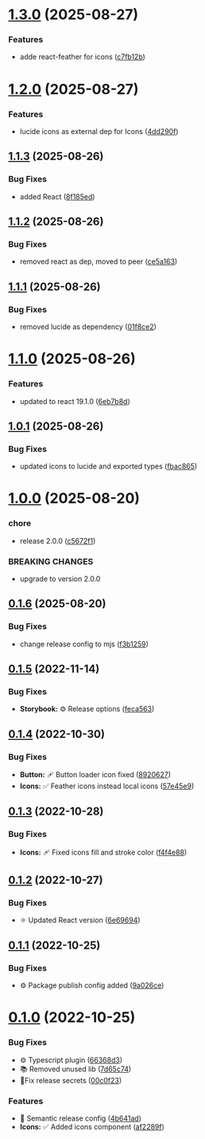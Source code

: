 # [1.3.0](https://github.com/trejocode/uikit/compare/v1.2.0...v1.3.0) (2025-08-27)

### Features

- adde react-feather for icons ([c7fb12b](https://github.com/trejocode/uikit/commit/c7fb12b84d9a8562f5cfbdfba83575dc3316fa10))

# [1.2.0](https://github.com/trejocode/uikit/compare/v1.1.3...v1.2.0) (2025-08-27)

### Features

- lucide icons as external dep for Icons ([4dd290f](https://github.com/trejocode/uikit/commit/4dd290f90bd0ffa48f70be02188de8aefb2f700c))

## [1.1.3](https://github.com/trejocode/uikit/compare/v1.1.2...v1.1.3) (2025-08-26)

### Bug Fixes

- added React ([8f185ed](https://github.com/trejocode/uikit/commit/8f185ede19f395e46ddc9ddb4d9ddeb90411fdd9))

## [1.1.2](https://github.com/trejocode/uikit/compare/v1.1.1...v1.1.2) (2025-08-26)

### Bug Fixes

- removed react as dep, moved to peer ([ce5a163](https://github.com/trejocode/uikit/commit/ce5a163ad97819f20a5dffc0628d135ce00ca098))

## [1.1.1](https://github.com/trejocode/uikit/compare/v1.1.0...v1.1.1) (2025-08-26)

### Bug Fixes

- removed lucide as dependency ([01f8ce2](https://github.com/trejocode/uikit/commit/01f8ce26912531c585d487401792bfc5e81deafd))

# [1.1.0](https://github.com/trejocode/uikit/compare/v1.0.1...v1.1.0) (2025-08-26)

### Features

- updated to react 19.1.0 ([6eb7b8d](https://github.com/trejocode/uikit/commit/6eb7b8d38f0c71338ee31cf67c1bf8ad02225e2e))

## [1.0.1](https://github.com/trejocode/uikit/compare/v1.0.0...v1.0.1) (2025-08-26)

### Bug Fixes

- updated icons to lucide and exported types ([fbac865](https://github.com/trejocode/uikit/commit/fbac865d14ba0fba57e44160643b867ab18c8179))

# [1.0.0](https://github.com/trejocode/uikit/compare/v0.1.6...v1.0.0) (2025-08-20)

### chore

- release 2.0.0 ([c5672f1](https://github.com/trejocode/uikit/commit/c5672f116ea7a803080a84df34ceff812f66a733))

### BREAKING CHANGES

- upgrade to version 2.0.0

## [0.1.6](https://github.com/trejocode/uikit/compare/v0.1.5...v0.1.6) (2025-08-20)

### Bug Fixes

- change release config to mjs ([f3b1259](https://github.com/trejocode/uikit/commit/f3b1259b77d802f4fbfd3781d07b2c7e5605fa2a))

## [0.1.5](https://github.com/trejocode/uikit/compare/v0.1.4...v0.1.5) (2022-11-14)

### Bug Fixes

- **Storybook:** ⚙️ Release options ([feca563](https://github.com/trejocode/uikit/commit/feca56326b0ce6c6ede6bf0790fcf7583a1462e9))

## [0.1.4](https://github.com/trejocode/uikit/compare/v0.1.3...v0.1.4) (2022-10-30)

### Bug Fixes

- **Button:** 🩹 Button loader icon fixed ([8920627](https://github.com/trejocode/uikit/commit/89206270ef3ae2c61abeb2e1c8016071b4fefad9))
- **Icons:** ✅ Feather icons instead local icons ([57e45e9](https://github.com/trejocode/uikit/commit/57e45e9c260959163670db5af41108f825b24b08))

## [0.1.3](https://github.com/trejocode/uikit/compare/v0.1.2...v0.1.3) (2022-10-28)

### Bug Fixes

- **Icons:** 🩹 Fixed icons fill and stroke color ([f4f4e88](https://github.com/trejocode/uikit/commit/f4f4e882bc2c58910a2173f6690e3df5a6568d09))

## [0.1.2](https://github.com/trejocode/uikit/compare/v0.1.1...v0.1.2) (2022-10-27)

### Bug Fixes

- ⚛️ Updated React version ([6e69694](https://github.com/trejocode/uikit/commit/6e696946a3406b4b38a73b0aee4b348fe3092726))

## [0.1.1](https://github.com/trejocode/uikit/compare/v0.1.0...v0.1.1) (2022-10-25)

### Bug Fixes

- ⚙️ Package publish config added ([9a026ce](https://github.com/trejocode/uikit/commit/9a026ce526fa5c1d91ba7157246a81c5ef003b2e))

# [0.1.0](https://github.com/TrejoCode/uikit/compare/v0.0.0...v0.1.0) (2022-10-25)

### Bug Fixes

- ⚙️ Typescript plugin ([66368d3](https://github.com/TrejoCode/uikit/commit/66368d3eb239bf9c6b82ebbfc6c69b1485380f27))
- 📚 Removed unused lib ([7d65c74](https://github.com/TrejoCode/uikit/commit/7d65c74c4190da163f9945c52b2713de1d1e8b56))
- 🚀Fix release secrets ([00c0f23](https://github.com/TrejoCode/uikit/commit/00c0f2351cfd3d812748da8febf263eb19b0feef))

### Features

- 🚀 Semantic release config ([4b641ad](https://github.com/TrejoCode/uikit/commit/4b641ad24c686e5dca4f21eac565e6791135b3c4))
- **Icons:** ✅ Added icons component ([af2289f](https://github.com/TrejoCode/uikit/commit/af2289f04f47f80d2a8f87ad8d8c205358891596))
